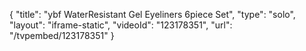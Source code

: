 {
    "title": "ybf WaterResistant Gel Eyeliners 6piece Set",
    "type": "solo",
    "layout": "iframe-static",
    "videoId": "123178351",
    "url": "\/tvpembed\/123178351"
}